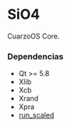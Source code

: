# SiO4

CuarzoOS Core.

<h3>Dependencias</h3>

* Qt >= 5.8
* Xlib
* Xcb
* Xrand
* Xpra
* [run_scaled](https://github.com/kaueraal/run_scaled)



